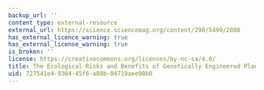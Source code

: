 ```yaml
---
backup_url: ''
content_type: external-resource
external_url: https://science.sciencemag.org/content/290/5499/2088
has_external_licence_warning: true
has_external_license_warning: true
is_broken: ''
license: https://creativecommons.org/licenses/by-nc-sa/4.0/
title: The Ecological Risks and Benefits of Genetically Engineered Plants
uid: 727541e4-9304-45f6-a80b-04719aee90b0
---
```

